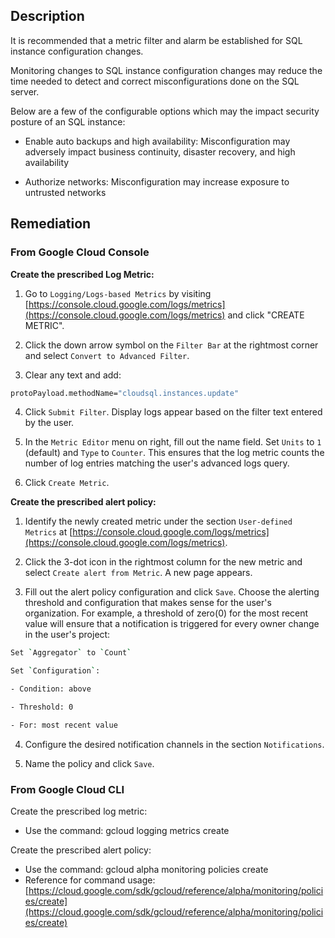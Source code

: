 ## Description

It is recommended that a metric filter and alarm be established for SQL instance configuration changes.

Monitoring changes to SQL instance configuration changes may reduce the time needed to detect and correct misconfigurations done on the SQL server.

Below are a few of the configurable options which may the impact security posture of an SQL instance:

- Enable auto backups and high availability: Misconfiguration may adversely impact business continuity, disaster recovery, and high availability

- Authorize networks: Misconfiguration may increase exposure to untrusted networks

## Remediation

### From Google Cloud Console

**Create the prescribed Log Metric:**

1. Go to `Logging/Logs-based Metrics` by visiting [https://console.cloud.google.com/logs/metrics](https://console.cloud.google.com/logs/metrics) and click "CREATE METRIC".

2. Click the down arrow symbol on the `Filter Bar` at the rightmost corner and select `Convert to Advanced Filter`.

3. Clear any text and add:

```bash
protoPayload.methodName="cloudsql.instances.update"
```

4. Click `Submit Filter`. Display logs appear based on the filter text entered by the user.

5. In the `Metric Editor` menu on right, fill out the name field. Set `Units` to `1` (default) and `Type` to `Counter`. This ensures that the log metric counts the number of log entries matching the user's advanced logs query.

6. Click `Create Metric`.

**Create the prescribed alert policy:**

1. Identify the newly created metric under the section `User-defined Metrics` at [https://console.cloud.google.com/logs/metrics](https://console.cloud.google.com/logs/metrics).

2. Click the 3-dot icon in the rightmost column for the new metric and select `Create alert from Metric`. A new page appears.

3. Fill out the alert policy configuration and click `Save`. Choose the alerting threshold and configuration that makes sense for the user's organization. For example, a threshold of zero(0) for the most recent value will ensure that a notification is triggered for every owner change in the user's project:

```bash
Set `Aggregator` to `Count`

Set `Configuration`:

- Condition: above

- Threshold: 0

- For: most recent value
```

4. Configure the desired notification channels in the section `Notifications`.

5. Name the policy and click `Save`.

### From Google Cloud CLI

Create the prescribed log metric:
- Use the command: gcloud logging metrics create

Create the prescribed alert policy:
- Use the command: gcloud alpha monitoring policies create
- Reference for command usage: [https://cloud.google.com/sdk/gcloud/reference/alpha/monitoring/policies/create](https://cloud.google.com/sdk/gcloud/reference/alpha/monitoring/policies/create)

